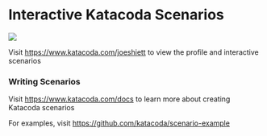 # Interactive Katacoda Scenarios

[![](http://shields.katacoda.com/katacoda/joeshiett/count.svg)](https://www.katacoda.com/joeshiett "Get your profile on Katacoda.com")

Visit https://www.katacoda.com/joeshiett to view the profile and interactive scenarios

### Writing Scenarios
Visit https://www.katacoda.com/docs to learn more about creating Katacoda scenarios

For examples, visit https://github.com/katacoda/scenario-example
